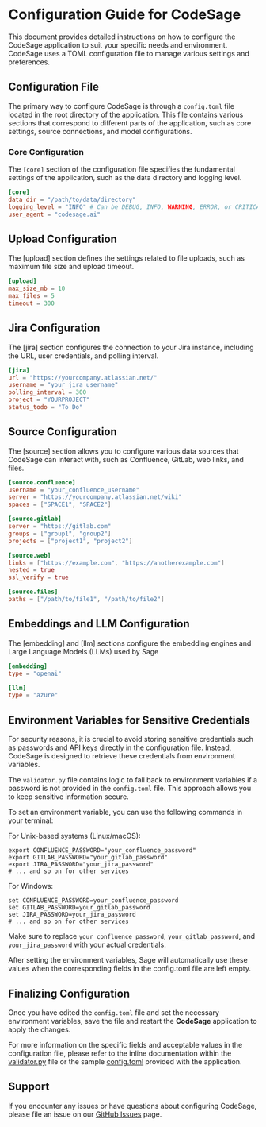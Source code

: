 # Configuration Guide for CodeSage

This document provides detailed instructions on how to configure the CodeSage application to suit your specific needs and environment. CodeSage uses a TOML configuration file to manage various settings and preferences.

## Configuration File

The primary way to configure CodeSage is through a `config.toml` file located in the root directory of the application. This file contains various sections that correspond to different parts of the application, such as core settings, source connections, and model configurations.

### Core Configuration

The `[core]` section of the configuration file specifies the fundamental settings of the application, such as the data directory and logging level.

```toml
[core]
data_dir = "/path/to/data/directory"
logging_level = "INFO" # Can be DEBUG, INFO, WARNING, ERROR, or CRITICAL
user_agent = "codesage.ai"
```

## Upload Configuration

The [upload] section defines the settings related to file uploads, such as maximum file size and upload timeout.
```toml
[upload]
max_size_mb = 10
max_files = 5
timeout = 300
```

## Jira Configuration

The [jira] section configures the connection to your Jira instance, including the URL, user credentials, and polling interval.

```toml
[jira]
url = "https://yourcompany.atlassian.net/"
username = "your_jira_username"
polling_interval = 300
project = "YOURPROJECT"
status_todo = "To Do"
```

## Source Configuration

The [source] section allows you to configure various data sources that CodeSage can interact with, such as Confluence, GitLab, web links, and files.

```toml
[source.confluence]
username = "your_confluence_username"
server = "https://yourcompany.atlassian.net/wiki"
spaces = ["SPACE1", "SPACE2"]

[source.gitlab]
server = "https://gitlab.com"
groups = ["group1", "group2"]
projects = ["project1", "project2"]

[source.web]
links = ["https://example.com", "https://anotherexample.com"]
nested = true
ssl_verify = true

[source.files]
paths = ["/path/to/file1", "/path/to/file2"]
```

## Embeddings and LLM Configuration

The [embedding] and [llm] sections configure the embedding engines and Large Language Models (LLMs) used by Sage

```toml
[embedding]
type = "openai"

[llm]
type = "azure"
```

## Environment Variables for Sensitive Credentials

For security reasons, it is crucial to avoid storing sensitive credentials such as passwords and API keys directly in the configuration file. Instead, CodeSage is designed to retrieve these credentials from environment variables.

The `validator.py` file contains logic to fall back to environment variables if a password is not provided in the `config.toml` file. This approach allows you to keep sensitive information secure.

To set an environment variable, you can use the following commands in your terminal:

For Unix-based systems (Linux/macOS):

```shell
export CONFLUENCE_PASSWORD="your_confluence_password"
export GITLAB_PASSWORD="your_gitlab_password"
export JIRA_PASSWORD="your_jira_password"
# ... and so on for other services
```

For Windows:

```shell
set CONFLUENCE_PASSWORD=your_confluence_password
set GITLAB_PASSWORD=your_gitlab_password
set JIRA_PASSWORD=your_jira_password
# ... and so on for other services
```

Make sure to replace `your_confluence_password`, `your_gitlab_password`, and `your_jira_password` with your actual credentials.

After setting the environment variables, Sage will automatically use these values when the corresponding fields in the config.toml file are left empty.

## Finalizing Configuration

Once you have edited the `config.toml` file and set the necessary environment variables, save the file and restart the **CodeSage** application to apply the changes.

For more information on the specific fields and acceptable values in the configuration file, please refer to the inline documentation within the [validator.py](../sage/utils/validator.py) file or the sample [config.toml](../sage/config.toml) provided with the application.

## Support

If you encounter any issues or have questions about configuring CodeSage, please file an issue on our [GitHub Issues](https://github.com/thehapyone/codesage/issues) page.
